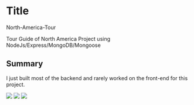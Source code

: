 # Title

North-America-Tour

Tour Guide of North America Project using NodeJs/Express/MongoDB/Mongoose

## Summary
I just built most of the backend and rarely worked on the front-end for this project.


![](images/1.png)
![](images/2.png)
![](images/3.png)
